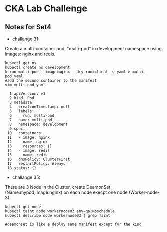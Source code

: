# CKA Lab Challenge

## Notes for Set4

* challange 31:

Create a multi-container pod, "multi-pod" in development namespace using images: nginx and redis.

```
kubectl get ns
kubectl create ns development
k run multi-pod --image=nginx --dry-run=client -o yaml > multi-pod.yaml  
#add the second container to the manifest
vim multi-pod.yaml
```
```
  1 apiVersion: v1
  2 kind: Pod
  3 metadata:
  4   creationTimestamp: null
  5   labels:
  6     run: multi-pod
  7   name: multi-pod
  8   namespace: development
  9 spec:
 10   containers:
 11   - image: nginx
 12     name: nginx
 13     resources: {}
 14   - image: redis
 15     name: redis
 16   dnsPolicy: ClusterFirst
 17   restartPolicy: Always
 18 status: {}
```

* challange 35:

There are 3 Node in the Cluster, create DeamonSet (Name:mypod,Image:nginx) on each node execpt one node (Worker-node-3)

```
kubectl get node
kubectl taint node workernode03 env=qa:Noschedule
kubectl describe node workernode03 | grep Taint

#deamonset is like a deploy same manifest except for the kind

```

